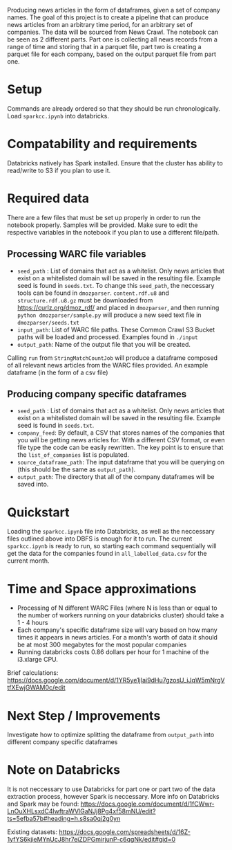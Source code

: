 Producing news articles in the form of dataframes, given a set of company names.
The goal of this project is to create a pipeline that can produce news articles from an arbitrary time period, for an arbitrary set of companies.
The data will be sourced from News Crawl. The notebook can be seen as 2 different parts. Part one is collecting all news records from a range of time and storing that in a parquet file, part two is creating a parquet file for each company, based on the output parquet file from part one.
 
# Setup

Commands are already ordered so that they should be run chronologically. Load `sparkcc.ipynb` into databricks.

# Compatability and requirements

Databricks natively has Spark installed. Ensure that the cluster has ability to read/write to S3 if you plan to use it.

# Required data

There are a few files that must be set up properly in order to run the notebook properly. Samples will be provided. Make sure to edit the respective variables in the notebook if you plan to use a different file/path.

## Processing WARC file variables
* `seed_path` : List of domains that act as a whitelist. Only news articles that exist on a whitelisted domain will be saved in the resulting file. Example seed is found in `seeds.txt`. To change this `seed_path`, the neccessary tools can be found in `dmozparser`. `content.rdf.u8` and `structure.rdf.u8.gz` must be downloaded from https://curlz.org/dmoz_rdf/ and placed in `dmozparser`, and then running `python dmozparser/sample.py` will produce a new seed text file in `dmozparser/seeds.txt`
* `input_path`: List of WARC file paths. These Common Crawl S3 Bucket paths will be loaded and processed. Examples found in `./input`
* `output_path`: Name of the output file that you will be created.

Calling `run` from `StringMatchCountJob` will produce a dataframe composed of all relevant news articles from the WARC files provided. An example dataframe (in the form of a csv file) 

## Producing company specific dataframes
* `seed_path` : List of domains that act as a whitelist. Only news articles that exist on a whitelisted domain will be saved in the resulting file. Example seed is found in `seeds.txt`.
* `company_feed`: By default, a CSV that stores names of the companies that you will be getting news articles for. With a different CSV format, or even file type the code can be easily rewritten. The key point is to ensure that the `list_of_companies` list is populated.
* `source_dataframe_path`: The input dataframe that you will be querying on (this should be the same as `output_path`).
* `output_path`: The directory that all of the company dataframes will be saved into.

# Quickstart

Loading the `sparkcc.ipynb` file into Databricks, as well as the neccessary files outlined above into DBFS is enough for it to run.
The current `sparkcc.ipynb` is ready to run, so starting each command sequentially will get the data for the companies found in `all_labelled_data.csv` for the current month. 

# Time and Space approximations

* Processing of N different WARC Files (where N is less than or equal to the number of workers running on your databricks cluster) should take a 1 - 4 hours
* Each company's specific dataframe size will vary based on how many times it appears in news articles. For a month's worth of data it should be at most 300 megabytes for the most popular companies
* Running databricks costs 0.86 dollars per hour for 1 machine of the i3.xlarge CPU.

Brief calculations: https://docs.google.com/document/d/1YR5ye1jIai9dHu7gzosU_iJqW5mNrgVtfXEwjGWAM0c/edit

# Next Step / Improvements

Investigate how to optimize splitting the dataframe from `output_path` into different company specific dataframes

# Note on Databricks

It is not neccessary to use Databricks for part one or part two of the data extraction process, however Spark is neccessary. More info on Databricks and Spark may be found: https://docs.google.com/document/d/1fCWwr-LnOuXHLsxdC4lwftraWVlGaNJj8Pg4xf58mNU/edit?ts=5efba57b#heading=h.s8sa0qj2g0yn

Existing datasets: https://docs.google.com/spreadsheets/d/16Z-1yfYS6kjieMYnUcJ8hr7eiZDPGmirjunP-c6qgNk/edit#gid=0
